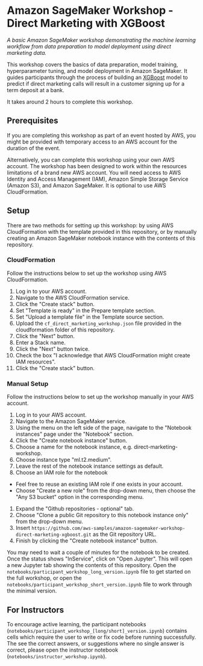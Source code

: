 # Amazon SageMaker Workshop - Direct Marketing with XGBoost
_A basic Amazon SageMaker workshop demonstrating the machine learning workflow from data preparation to model deployment using direct marketing data._

This workshop covers the basics of data preparation, model training, hyperparameter tuning, and model deployment in Amazon SageMaker. It guides participants through the process of building an [XGBoost](https://docs.aws.amazon.com/sagemaker/latest/dg/xgboost.html) model to predict if direct marketing calls will result in a customer signing up for a term deposit at a bank. 

It takes around 2 hours to complete this workshop.

## Prerequisites

If you are completing this workshop as part of an event hosted by AWS, you might be provided with temporary access to an AWS account for the duration of the event.

Alternatively, you can complete this workshop using your own AWS account. The workshop has been designed to work within the resources limitations of a brand new AWS account. You will need access to AWS Identity and Access Management (IAM), Amazon Simple Storage Service (Amazon S3), and Amazon SageMaker. It is optional to use AWS CloudFormation.

## Setup

There are two methods for setting up this workshop: by using AWS CloudFormation with the template provided in this repository, or by manually creating an Amazon SageMaker notebook instance with the contents of this repository. 

### CloudFormation

Follow the instructions below to set up the workshop using AWS CloudFormation.

1. Log in to your AWS account.
1. Navigate to the AWS CloudFormation service.
1. Click the "Create stack" button.
1. Set "Template is ready" in the Prepare template section.
1. Set "Upload a template file" in the Template source section.
1. Upload the `cf_direct_marketing_workshop.json` file provided in the cloudformation folder of this repository.
1. Click the "Next" button.
1. Enter a Stack name.
1. Click the "Next" button twice.
1. Check the box "I acknowledge that AWS CloudFormation might create IAM resources".
1. Click the "Create stack" button.

### Manual Setup

Follow the instructions below to set up the workshop manually in your AWS account.

1. Log in to your AWS account.
1. Navigate to the Amazon SageMaker service.
1. Using the menu on the left side of the page, navigate to the "Notebook instances" page under the "Notebook" section.
1. Click the "Create notebook instance" button.
1. Choose a name for the notebook instance, e.g. direct-marketing-workshop.
1. Choose instance type "ml.t2.medium".
1. Leave the rest of the notebook instance settings as default.
1. Choose an IAM role for the notebook
  * Feel free to reuse an existing IAM role if one exists in your account.
  * Choose "Create a new role" from the drop-down menu, then choose the "Any S3 bucket" option in the corresponding menu.
1. Expand the "Github repositories - optional" tab.
1. Choose "Clone a public Git repository to this notebook instance only" from the drop-down menu.
1. Insert `https://github.com/aws-samples/amazon-sagemaker-workshop-direct-marketing-xgboost.git` as the Git repository URL.
1. Finish by clicking the "Create notebook instance" button.

You may need to wait a couple of minutes for the notebook to be created. Once the status shows "InService", click on "Open Jupyter". This will open a new Jupyter tab showing the contents of this repository. Open the `notebooks/participant_workshop_long_version.ipynb` file to get started on the full workshop, or open the `notebooks/participant_workshop_short_version.ipynb` file to work through the minimal version.

## For Instructors

To encourage active learning, the participant notebooks (`notebooks/participant_workshop_[long/short]_version.ipynb`) contains cells which require the user to write or fix code before running successfully. The see the correct answers, or suggestions where no single answer is correct, please open the instructor notebook (`notebooks/instructor_workshop.ipynb`).